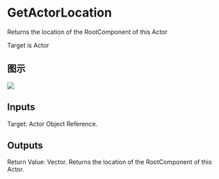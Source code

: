 # GetActorLocation

Returns the location of the RootComponent of this Actor

Target is Actor

## 图示

![]($-20221218-21144910.png)

## Inputs

Target: Actor Object Reference.  

## Outputs

Return Value: Vector. Returns the location of the RootComponent of this Actor.

